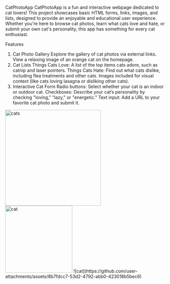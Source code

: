 CatPhotoApp
CatPhotoApp is a fun and interactive webpage dedicated to cat lovers! This project showcases basic HTML forms, links, images, and lists, designed to provide an enjoyable and educational user experience. Whether you're here to browse cat photos, learn what cats love and hate, or submit your own cat's personality, this app has something for every cat enthusiast.

Features
1. Cat Photo Gallery
Explore the gallery of cat photos via external links.
View a relaxing image of an orange cat on the homepage.
2. Cat Lists
Things Cats Love: A list of the top items cats adore, such as catnip and laser pointers.
Things Cats Hate: Find out what cats dislike, including flea treatments and other cats.
Images included for visual context (like cats loving lasagna or disliking other cats).
3. Interactive Cat Form
Radio buttons: Select whether your cat is an indoor or outdoor cat.
Checkboxes: Describe your cat’s personality by checking "loving," "lazy," or "energetic."
Text input: Add a URL to your favorite cat photo and submit it.
<img width="301" alt="cats" src="https://github.com/user-attachments/assets/c451ad52-160d-4171-8185-cc7555d6ffc5">
<img width="211" alt="cat" src="https://github.com/user-attachments/assets/a1da6644-89e3-4176-a85d-16c8dc019b8d">
![cat](https://github.com/user-attachments/assets/8b7fdcc7-53d2-4792-abb0-423018b5bec6)
